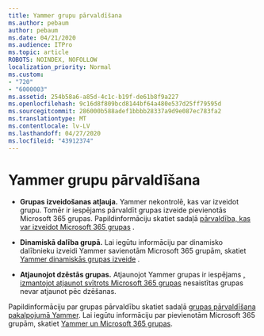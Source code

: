 ```yaml
---
title: Yammer grupu pārvaldīšana
ms.author: pebaum
author: pebaum
ms.date: 04/21/2020
ms.audience: ITPro
ms.topic: article
ROBOTS: NOINDEX, NOFOLLOW
localization_priority: Normal
ms.custom:
- "720"
- "6000003"
ms.assetid: 254b58a6-a85d-4c1c-b19f-de61b8f9a227
ms.openlocfilehash: 9c16d8f809bcd8144bf64a480e537d25ff79595d
ms.sourcegitcommit: 286000b588adef1bbbb28337a9d9e087ec783fa2
ms.translationtype: MT
ms.contentlocale: lv-LV
ms.lasthandoff: 04/27/2020
ms.locfileid: "43912374"
---
```

# <a name="manage-groups-in-yammer"></a>Yammer grupu pārvaldīšana

- **Grupas izveidošanas atļauja.** Yammer nekontrolē, kas var izveidot grupu. Tomēr ir iespējams pārvaldīt grupas izveide pievienotās Microsoft 365 grupas. Papildinformāciju skatiet sadaļā [pārvaldība, kas var izveidot Microsoft 365 grupas](https://docs.microsoft.com/office365/admin/create-groups/manage-creation-of-groups) .

- **Dinamiskā dalība grupā.** Lai iegūtu informāciju par dinamisko dalībnieku izveidi Yammer savienotām Microsoft 365 grupām, skatiet [Yammer dinamiskās grupas izveide](https://docs.microsoft.com/yammer/manage-yammer-groups/create-a-dynamic-group) .

- **Atjaunojot dzēstās grupas.** Atjaunojot Yammer grupas ir iespējams [, izmantojot atjaunot svītrots Microsoft 365 grupas](https://docs.microsoft.com/office365/admin/create-groups/restore-deleted-group) nesaistītas grupas nevar atjaunot pēc dzēšanas.

Papildinformāciju par grupas pārvaldību skatiet sadaļā [grupas pārvaldīšana pakalpojumā Yammer](https://support.office.com/article/Manage-a-group-in-Yammer-6e05c6d6-5548-4c88-89cd-e6757a514ef2). Lai iegūtu informāciju par pievienotām Microsoft 365 grupām, skatiet [Yammer un Microsoft 365 grupas](https://docs.microsoft.com/yammer/manage-yammer-groups/yammer-and-office-365-groups).
  